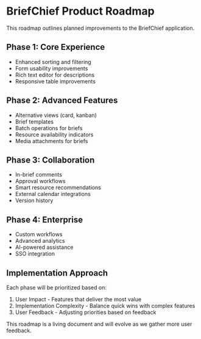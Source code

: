 # BriefChief Product Roadmap

This roadmap outlines planned improvements to the BriefChief application.

## Phase 1: Core Experience
- Enhanced sorting and filtering
- Form usability improvements
- Rich text editor for descriptions
- Responsive table improvements

## Phase 2: Advanced Features
- Alternative views (card, kanban)
- Brief templates
- Batch operations for briefs
- Resource availability indicators
- Media attachments for briefs

## Phase 3: Collaboration
- In-brief comments
- Approval workflows
- Smart resource recommendations
- External calendar integrations
- Version history

## Phase 4: Enterprise
- Custom workflows
- Advanced analytics
- AI-powered assistance
- SSO integration

## Implementation Approach

Each phase will be prioritized based on:
1. User Impact - Features that deliver the most value
2. Implementation Complexity - Balance quick wins with complex features
3. User Feedback - Adjusting priorities based on feedback

This roadmap is a living document and will evolve as we gather more user feedback.